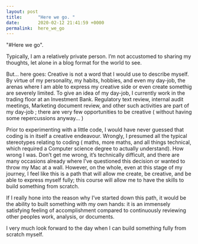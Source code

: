 ```yaml
---
layout: post
title:      "Here we go. "
date:       2020-02-12 21:41:59 +0000
permalink:  here_we_go
---
```



"#Here we go". 

Typically, I am a relatively private person. I’m not accustomed to sharing my thoughts, let alone in a blog format for the world to see. 

But… here goes: 
Creative is not a word that I would use to describe myself. By virtue of my personality, my habits,  hobbies, and even my day-job, the arenas where I am able to express my creative side or even create somethig are severely limited. To give an idea of my day-job, I currently work in the trading floor at an Investment Bank. Regulatory text review, internal audit meetings, Marketing document review, and other such activities are part of my day-job ; there are very few opportunities to be creative ( without having some repercussions anyway...  )  

Prior to experimenting with a little code, I would have never guessed that coding is in itself a creative endeavour. Wrongly, I presumed all the typical stereotypes relating to coding ( maths, more maths,  and all things technical, which required a Computer science degree to actually understand). How wrong I was. Don’t get me wrong, it’s technically difficult, and there are many occasions already where I’ve questioned this decision or wanted to throw my Mac at a wall. However, on the whole, even at this stage of my journey, I feel like this is a path that will allow me create, be creative, and be able to express myself fully; this course will allow me to have the skills to build something from scratch. 

If I really hone into the reason why I’ve started down this path, it would be the ability to built something with my own hands: it is an immensely satisfying feeling of accomplishment compared to continuously reviewing other peoples work, analysis, or documents. 

I very much look forward to the day when I can build something fully from scratch myself.  

  
